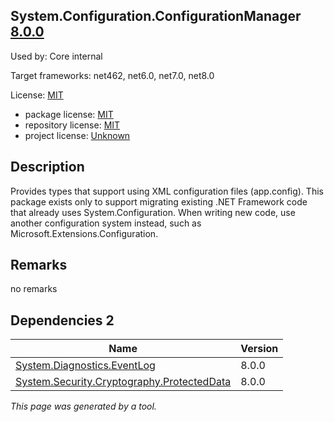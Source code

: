 System.Configuration.ConfigurationManager [8.0.0](https://www.nuget.org/packages/System.Configuration.ConfigurationManager/8.0.0)
--------------------

Used by: Core internal

Target frameworks: net462, net6.0, net7.0, net8.0

License: [MIT](../../../../licenses/mit) 

- package license: [MIT](https://licenses.nuget.org/MIT) 
- repository license: [MIT](https://github.com/dotnet/runtime) 
- project license: [Unknown](https://dot.net/) 

Description
-----------
Provides types that support using XML configuration files (app.config). This package exists only to support migrating existing .NET Framework code that already uses System.Configuration. When writing new code, use another configuration system instead, such as Microsoft.Extensions.Configuration.

Remarks
-----------
no remarks


Dependencies 2
-----------

|Name|Version|
|----------|:----|
|[System.Diagnostics.EventLog](../../../../packages/nuget.org/system.diagnostics.eventlog/8.0.0)|8.0.0|
|[System.Security.Cryptography.ProtectedData](../../../../packages/nuget.org/system.security.cryptography.protecteddata/8.0.0)|8.0.0|

*This page was generated by a tool.*